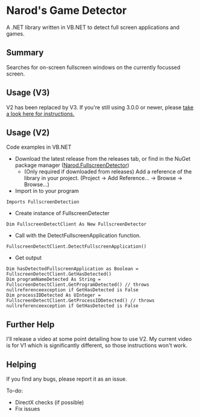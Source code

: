 # Narod's Game Detector
A .NET library written in VB.NET to detect full screen applications and games.

## Summary
Searches for on-screen fullscreen windows on the currently focussed screen.

## Usage (V3)
V2 has been replaced by V3. If you're still using 3.0.0 or newer, please [take a look here for instructions.](https://github.com/NarodGaming/gamedetector/blob/main/README.md)

## Usage (V2)
Code examples in VB.NET
- Download the latest release from the releases tab, or find in the NuGet package manager ([Narod.FullscreenDetector](https://www.nuget.org/packages/Narod.FullscreenDetector))
    - (Only required if downloaded from releases) Add a reference of the library in your project. (Project -> Add Reference... -> Browse -> Browse...)
- Import in to your program
```vb.net
Imports FullscreenDetection
```
- Create instance of FullscreenDetecter
```vb.net
Dim FullscreenDetectClient As New FullscreenDetector
```
- Call with the DetectFullscreenApplication function.
```vb.net
FullscreenDetectClient.DetectFullscreenApplication()
```
- Get output
```vb.net
Dim hasDetectedFullscreenApplication as Boolean = FullscreenDetectClient.GetHasDetected()
Dim programNameDetected As String = FullscreenDetectClient.GetProgramDetected() // throws nullreferenceexception if GetHasDetected is False
Dim processIDDetected As UInteger = FullscreenDetectClient.GetProcessIDDetected() // throws nullreferenceexception if GetHasDetected is False
```

## Further Help
I'll release a video at some point detailing how to use V2. My current video is for V1 which is significantly different, so those instructions won't work.

## Helping
If you find any bugs, please report it as an issue.

To-do:
- DirectX checks (if possible)
- Fix issues
